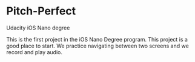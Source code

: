 # Pitch-Perfect
Udacity iOS Nano degree

This is the first project in the iOS Nano Degree program. This project is a good place to start. We practice navigating between two screens and we record and play audio.
